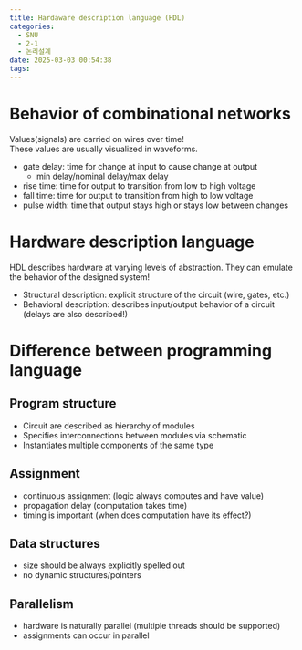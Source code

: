 ```yaml
---
title: Hardaware description language (HDL)
categories:
  - SNU
  - 2-1
  - 논리설계
date: 2025-03-03 00:54:38
tags:
---
```


# Behavior of combinational networks

Values(signals) are carried on wires over time!  
These values are usually visualized in waveforms.

- gate delay: time for change at input to cause change at output
  - min delay/nominal delay/max delay
- rise time: time for output to transition from low to high voltage
- fall time: time for output to transition from high to low voltage
- pulse width: time that output stays high or stays low between changes

# Hardware description language

HDL describes hardware at varying levels of abstraction. They can emulate the behavior of the designed system!

- Structural description: explicit structure of the circuit (wire, gates, etc.)
- Behavioral description: describes input/output behavior of a circuit (delays are also described!)

# Difference between programming language

## Program structure

- Circuit are described as hierarchy of modules
- Specifies interconnections between modules via schematic
- Instantiates multiple components of the same type

## Assignment

- continuous assignment (logic always computes and have value)
- propagation delay (computation takes time)
- timing is important (when does computation have its effect?)

## Data structures

- size should be always explicitly spelled out
- no dynamic structures/pointers

## Parallelism

- hardware is naturally parallel (multiple threads should be supported)
- assignments can occur in parallel

